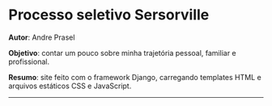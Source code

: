 # Processo seletivo Sersorville
**Autor**: Andre Prasel

**Objetivo**: contar um pouco sobre minha trajetória pessoal, familiar
e profissional.

**Resumo**: site feito com o framework Django, carregando templates HTML e arquivos
estáticos CSS e JavaScript.

---

